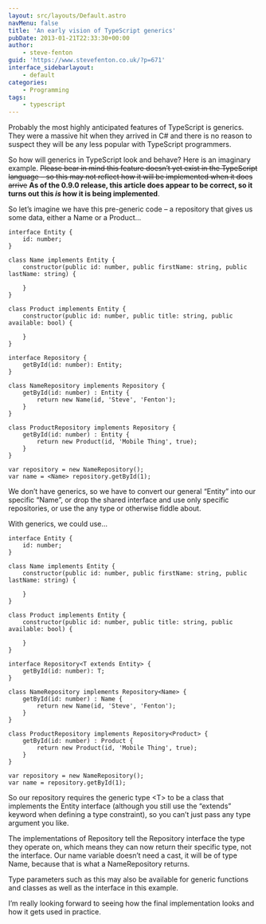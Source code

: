 ```yaml
---
layout: src/layouts/Default.astro
navMenu: false
title: 'An early vision of TypeScript generics'
pubDate: 2013-01-21T22:33:30+00:00
author:
    - steve-fenton
guid: 'https://www.stevefenton.co.uk/?p=671'
interface_sidebarlayout:
    - default
categories:
    - Programming
tags:
    - typescript
---
```


Probably the most highly anticipated features of TypeScript is generics. They were a massive hit when they arrived in C# and there is no reason to suspect they will be any less popular with TypeScript programmers.

So how will generics in TypeScript look and behave? Here is an imaginary example. <del>Please bear in mind this feature doesn’t yet exist in the TypeScript language – so this may not reflect how it will be implemented when it does arrive</del> **As of the 0.9.0 release, this article does appear to be correct, so it turns out this *is* how it is being implemented**.

So let’s imagine we have this pre-generic code – a repository that gives us some data, either a Name or a Product…

```
interface Entity {
    id: number;
}

class Name implements Entity {
    constructor(public id: number, public firstName: string, public lastName: string) {
       
    }
}

class Product implements Entity {
    constructor(public id: number, public title: string, public available: bool) {
   
    }
}

interface Repository {
    getById(id: number): Entity;
}

class NameRepository implements Repository {
    getById(id: number) : Entity {
        return new Name(id, 'Steve', 'Fenton');
    }
}

class ProductRepository implements Repository {
    getById(id: number) : Entity {
        return new Product(id, 'Mobile Thing', true);
    }
}

var repository = new NameRepository();
var name = <Name> repository.getById(1);
```
We don’t have generics, so we have to convert our general “Entity” into our specific “Name”, or drop the shared interface and use only specific repositories, or use the any type or otherwise fiddle about.

With generics, we could use…

```
interface Entity {
    id: number;
}

class Name implements Entity {
    constructor(public id: number, public firstName: string, public lastName: string) {
       
    }
}

class Product implements Entity {
    constructor(public id: number, public title: string, public available: bool) {
   
    }
}

interface Repository<T extends Entity> {
    getById(id: number): T;
}

class NameRepository implements Repository<Name> {
    getById(id: number) : Name {
        return new Name(id, 'Steve', 'Fenton');
    }
}

class ProductRepository implements Repository<Product> {
    getById(id: number) : Product {
        return new Product(id, 'Mobile Thing', true);
    }
}

var repository = new NameRepository();
var name = repository.getById(1);
```
So our repository requires the generic type &lt;T&gt; to be a class that implements the Entity interface (although you still use the “extends” keyword when defining a type constraint), so you can’t just pass any type argument you like.

The implementations of Repository tell the Repository interface the type they operate on, which means they can now return their specific type, not the interface. Our name variable doesn’t need a cast, it will be of type Name, because that is what a NameRepository returns.

Type parameters such as this may also be available for generic functions and classes as well as the interface in this example.

I’m really looking forward to seeing how the final implementation looks and how it gets used in practice.